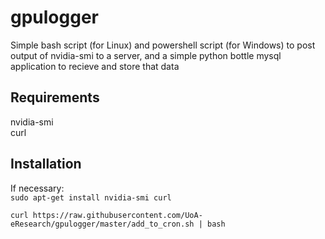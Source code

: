 # gpulogger
Simple bash script (for Linux) and powershell script (for Windows) to post output of nvidia-smi to a server, and a simple python bottle mysql application to recieve and store that data

## Requirements

nvidia-smi  
curl  

## Installation

If necessary:  
`sudo apt-get install nvidia-smi curl`  

`curl https://raw.githubusercontent.com/UoA-eResearch/gpulogger/master/add_to_cron.sh | bash`  
